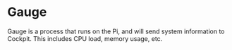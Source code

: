# Gauge

Gauge is a process that runs on the Pi, and will send system information to Cockpit.
This includes CPU load, memory usage, etc.
